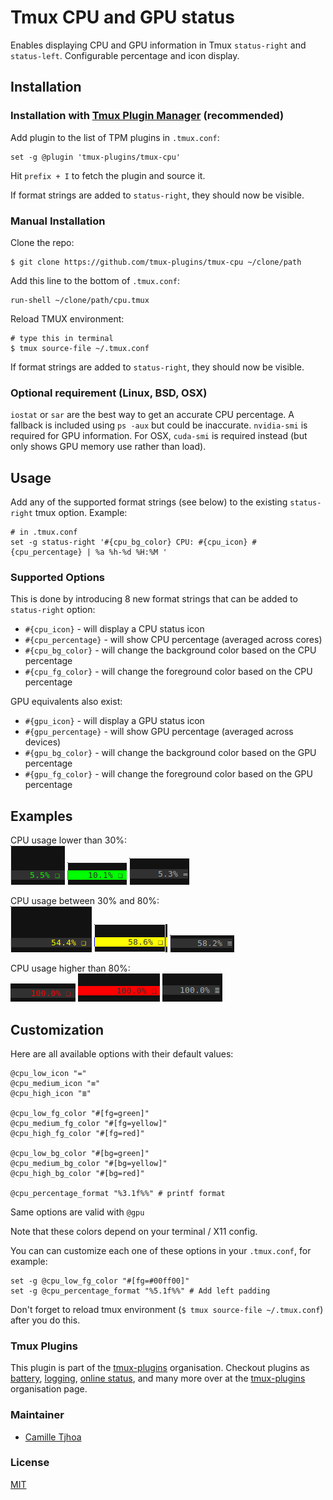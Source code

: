 # Tmux CPU and GPU status

Enables displaying CPU and GPU information in Tmux `status-right` and `status-left`.
Configurable percentage and icon display.

## Installation
### Installation with [Tmux Plugin Manager](https://github.com/tmux-plugins/tpm) (recommended)

Add plugin to the list of TPM plugins in `.tmux.conf`:

    set -g @plugin 'tmux-plugins/tmux-cpu'

Hit `prefix + I` to fetch the plugin and source it.

If format strings are added to `status-right`, they should now be visible.

### Manual Installation

Clone the repo:

    $ git clone https://github.com/tmux-plugins/tmux-cpu ~/clone/path

Add this line to the bottom of `.tmux.conf`:

    run-shell ~/clone/path/cpu.tmux

Reload TMUX environment:

    # type this in terminal
    $ tmux source-file ~/.tmux.conf

If format strings are added to `status-right`, they should now be visible.

### Optional requirement (Linux, BSD, OSX)

`iostat` or `sar` are the best way to get an accurate CPU percentage.
A fallback is included using `ps -aux` but could be inaccurate.
`nvidia-smi` is required for GPU information.
For OSX, `cuda-smi` is required instead (but only shows GPU memory use rather
than load).

## Usage

Add any of the supported format strings (see below) to the existing `status-right` tmux option.
Example:

    # in .tmux.conf
    set -g status-right '#{cpu_bg_color} CPU: #{cpu_icon} #{cpu_percentage} | %a %h-%d %H:%M '

### Supported Options

This is done by introducing 8 new format strings that can be added to
`status-right` option:

 - `#{cpu_icon}` - will display a CPU status icon
 - `#{cpu_percentage}` - will show CPU percentage (averaged across cores)
 - `#{cpu_bg_color}` - will change the background color based on the CPU percentage
 - `#{cpu_fg_color}` - will change the foreground color based on the CPU percentage

GPU equivalents also exist:

 - `#{gpu_icon}` - will display a GPU status icon
 - `#{gpu_percentage}` - will show GPU percentage (averaged across devices)
 - `#{gpu_bg_color}` - will change the background color based on the GPU percentage
 - `#{gpu_fg_color}` - will change the foreground color based on the GPU percentage

## Examples

CPU usage lower than 30%:<br/>
![low_fg](/screenshots/low_fg.png)
![low_bg](/screenshots/low_bg.png)
![low_icon](/screenshots/low_icon.png)

CPU usage between 30% and 80%:<br/>
![medium_fg](/screenshots/medium_fg.png)
![medium_bg](/screenshots/medium_bg.png)
![medium_icon](/screenshots/medium_icon.png)

CPU usage higher than 80%:<br/>
![high_fg](/screenshots/high_fg.png)
![high_bg](/screenshots/high_bg.png)
![high_icon](/screenshots/high_icon.png)

## Customization

Here are all available options with their default values:

```
@cpu_low_icon "="
@cpu_medium_icon "≡"
@cpu_high_icon "≣"

@cpu_low_fg_color "#[fg=green]"
@cpu_medium_fg_color "#[fg=yellow]"
@cpu_high_fg_color "#[fg=red]"

@cpu_low_bg_color "#[bg=green]"
@cpu_medium_bg_color "#[bg=yellow]"
@cpu_high_bg_color "#[bg=red]"

@cpu_percentage_format "%3.1f%%" # printf format
```

Same options are valid with `@gpu`

Note that these colors depend on your terminal / X11 config.

You can can customize each one of these options in your `.tmux.conf`, for example:

```shell
set -g @cpu_low_fg_color "#[fg=#00ff00]"
set -g @cpu_percentage_format "%5.1f%%" # Add left padding
```

Don't forget to reload tmux environment (`$ tmux source-file ~/.tmux.conf`)
after you do this.

### Tmux Plugins

This plugin is part of the [tmux-plugins](https://github.com/tmux-plugins) organisation. Checkout plugins as [battery](https://github.com/tmux-plugins/tmux-battery), [logging](https://github.com/tmux-plugins/tmux-logging), [online status](https://github.com/tmux-plugins/tmux-online-status), and many more over at the [tmux-plugins](https://github.com/tmux-plugins) organisation page.

### Maintainer

 - [Camille Tjhoa](https://github.com/ctjhoa)

### License

[MIT](LICENSE.md)
